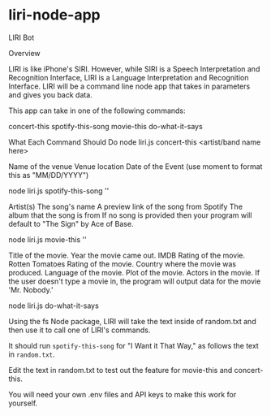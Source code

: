 # liri-node-app
LIRI Bot

Overview

LIRI is like iPhone's SIRI. However, while SIRI is a Speech Interpretation and Recognition Interface, LIRI is a Language Interpretation and Recognition Interface. LIRI will be a command line node app that takes in parameters and gives you back data.

This app can take in one of the following commands:

concert-this
spotify-this-song
movie-this
do-what-it-says

What Each Command Should Do
node liri.js concert-this <artist/band name here>

Name of the venue
Venue location
Date of the Event (use moment to format this as "MM/DD/YYYY")

node liri.js spotify-this-song '<song name here>'

Artist(s)
The song's name
A preview link of the song from Spotify
The album that the song is from
If no song is provided then your program will default to "The Sign" by Ace of Base.

node liri.js movie-this '<movie name here>'

Title of the movie.
Year the movie came out.
IMDB Rating of the movie.
Rotten Tomatoes Rating of the movie.
Country where the movie was produced.
Language of the movie.
Plot of the movie.
Actors in the movie.
If the user doesn't type a movie in, the program will output data for the movie 'Mr. Nobody.'

node liri.js do-what-it-says

Using the fs Node package, LIRI will take the text inside of random.txt and then use it to call one of LIRI's commands.

It should run `spotify-this-song` for "I Want it That Way," as follows the text in `random.txt`.

Edit the text in random.txt to test out the feature for movie-this and concert-this.

You will need your own .env files and API keys to make this work for yourself.